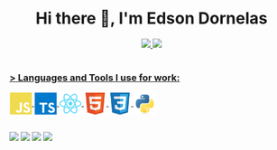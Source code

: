 <h1 align="center">Hi there 👋, I'm Edson Dornelas</h1>

<div align="center">
  <a href="https://github.com/edsondornelas">
  <img height="150em" src="https://github-readme-stats.vercel.app/api?username=spectronic35&show_icons=true&theme=dracula&include_all_commits=true&count_private=true"/>
  <img height="150em" src="https://github-readme-stats.vercel.app/api/top-langs/?username=edsondornelas&layout=compact&langs_count=7&theme=dracula"/>
</div>

<div style="display: inline_block"><br>

### > Languages and Tools I use for work:

  <img align="center" alt="Js" height="40" width="40" src="https://raw.githubusercontent.com/devicons/devicon/master/icons/javascript/javascript-plain.svg">
  <img align="center" alt="Ts" height="40" width="40" src="https://raw.githubusercontent.com/devicons/devicon/master/icons/typescript/typescript-plain.svg">
  <img align="center" alt="React" height="40" width="40" src="https://raw.githubusercontent.com/devicons/devicon/master/icons/react/react-original.svg">
  <img align="center" alt="HTML" height="40" width="40" src="https://raw.githubusercontent.com/devicons/devicon/master/icons/html5/html5-original.svg">
  <img align="center" alt="CSS" height="40" width="40" src="https://raw.githubusercontent.com/devicons/devicon/master/icons/css3/css3-original.svg">
  <img align="center" alt="Python" height="40" width="40" src="https://raw.githubusercontent.com/devicons/devicon/master/icons/python/python-original.svg">
 </div>
 
 ##
 
 <div> 
  
  <a href="https://instagram.com/edsondornelas" target="_blank"><img src="https://img.shields.io/badge/-Instagram-%23E4405F?style=for-the-badge&logo=instagram&logoColor=white" target="_blank"></a>
 <a href="https://discord.gg/5345" target="_blank"><img src="https://img.shields.io/badge/Discord-7289DA?style=for-the-badge&logo=discord&logoColor=white" target="_blank"></a> 
  <a href = "mailto:edsondornelas@gmail.com"><img src="https://img.shields.io/badge/-Gmail-%23333?style=for-the-badge&logo=gmail&logoColor=white" target="_blank"></a>
  <a href="https://www.linkedin.com/in/edson-dornelas-023b65234" target="_blank"><img src="https://img.shields.io/badge/-LinkedIn-%230077B5?style=for-the-badge&logo=linkedin&logoColor=white" target="_blank"></a> 
</div>
<!---
edsondornelas/edsondornelas is a ✨ special ✨ repository because its `README.md` (this file) appears on your GitHub profile.
You can click the Preview link to take a look at your changes.
--->
